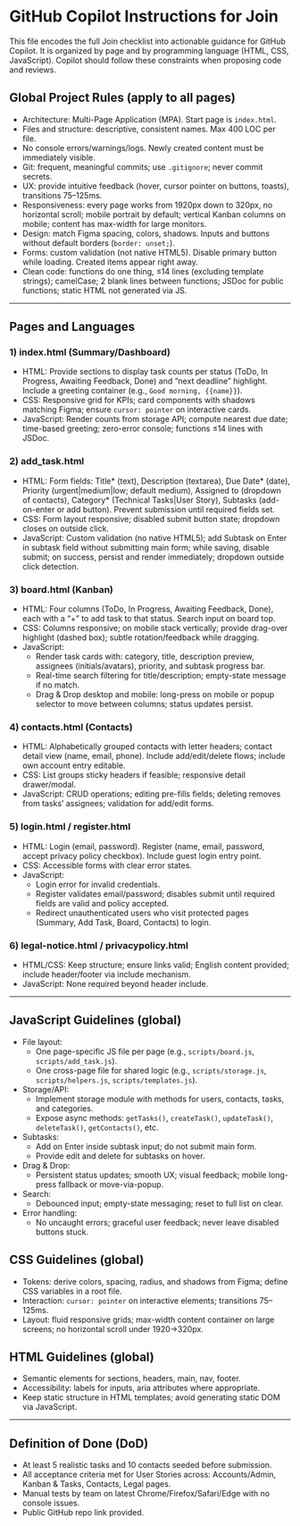 # GitHub Copilot Instructions for Join

This file encodes the full Join checklist into actionable guidance for GitHub Copilot. It is organized by page and by programming language (HTML, CSS, JavaScript). Copilot should follow these constraints when proposing code and reviews.

## Global Project Rules (apply to all pages)
- Architecture: Multi-Page Application (MPA). Start page is `index.html`.
- Files and structure: descriptive, consistent names. Max 400 LOC per file.
- No console errors/warnings/logs. Newly created content must be immediately visible.
- Git: frequent, meaningful commits; use `.gitignore`; never commit secrets.
- UX: provide intuitive feedback (hover, cursor pointer on buttons, toasts), transitions 75–125ms.
- Responsiveness: every page works from 1920px down to 320px, no horizontal scroll; mobile portrait by default; vertical Kanban columns on mobile; content has max-width for large monitors.
- Design: match Figma spacing, colors, shadows. Inputs and buttons without default borders (`border: unset;`).
- Forms: custom validation (not native HTML5). Disable primary button while loading. Created items appear right away.
- Clean code: functions do one thing, ≤14 lines (excluding template strings); camelCase; 2 blank lines between functions; JSDoc for public functions; static HTML not generated via JS.

---

## Pages and Languages

### 1) index.html (Summary/Dashboard)
- HTML: Provide sections to display task counts per status (ToDo, In Progress, Awaiting Feedback, Done) and “next deadline” highlight. Include a greeting container (e.g., `Good morning, {{name}}`).
- CSS: Responsive grid for KPIs; card components with shadows matching Figma; ensure `cursor: pointer` on interactive cards.
- JavaScript: Render counts from storage API; compute nearest due date; time-based greeting; zero-error console; functions ≤14 lines with JSDoc.

### 2) add_task.html
- HTML: Form fields: Title* (text), Description (textarea), Due Date* (date), Priority (urgent|medium|low; default medium), Assigned to (dropdown of contacts), Category* (Technical Tasks|User Story), Subtasks (add-on-enter or add button). Prevent submission until required fields set.
- CSS: Form layout responsive; disabled submit button state; dropdown closes on outside click.
- JavaScript: Custom validation (no native HTML5); add Subtask on Enter in subtask field without submitting main form; while saving, disable submit; on success, persist and render immediately; dropdown outside click detection.

### 3) board.html (Kanban)
- HTML: Four columns (ToDo, In Progress, Awaiting Feedback, Done), each with a “+” to add task to that status. Search input on board top.
- CSS: Columns responsive; on mobile stack vertically; provide drag-over highlight (dashed box); subtle rotation/feedback while dragging.
- JavaScript: 
  - Render task cards with: category, title, description preview, assignees (initials/avatars), priority, and subtask progress bar.
  - Real-time search filtering for title/description; empty-state message if no match.
  - Drag & Drop desktop and mobile: long-press on mobile or popup selector to move between columns; status updates persist.

### 4) contacts.html (Contacts)
- HTML: Alphabetically grouped contacts with letter headers; contact detail view (name, email, phone). Include add/edit/delete flows; include own account entry editable.
- CSS: List groups sticky headers if feasible; responsive detail drawer/modal.
- JavaScript: CRUD operations; editing pre-fills fields; deleting removes from tasks’ assignees; validation for add/edit forms.

### 5) login.html / register.html
- HTML: Login (email, password). Register (name, email, password, accept privacy policy checkbox). Include guest login entry point.
- CSS: Accessible forms with clear error states.
- JavaScript: 
  - Login error for invalid credentials. 
  - Register validates email/password; disables submit until required fields are valid and policy accepted.
  - Redirect unauthenticated users who visit protected pages (Summary, Add Task, Board, Contacts) to login.

### 6) legal-notice.html / privacypolicy.html
- HTML/CSS: Keep structure; ensure links valid; English content provided; include header/footer via include mechanism.
- JavaScript: None required beyond header include.

---

## JavaScript Guidelines (global)
- File layout:
  - One page-specific JS file per page (e.g., `scripts/board.js`, `scripts/add_task.js`).
  - One cross-page file for shared logic (e.g., `scripts/storage.js`, `scripts/helpers.js`, `scripts/templates.js`).
- Storage/API:
  - Implement storage module with methods for users, contacts, tasks, and categories.
  - Expose async methods: `getTasks()`, `createTask()`, `updateTask()`, `deleteTask()`, `getContacts()`, etc.
- Subtasks:
  - Add on Enter inside subtask input; do not submit main form.
  - Provide edit and delete for subtasks on hover.
- Drag & Drop:
  - Persistent status updates; smooth UX; visual feedback; mobile long-press fallback or move-via-popup.
- Search:
  - Debounced input; empty-state messaging; reset to full list on clear.
- Error handling:
  - No uncaught errors; graceful user feedback; never leave disabled buttons stuck.

## CSS Guidelines (global)
- Tokens: derive colors, spacing, radius, and shadows from Figma; define CSS variables in a root file.
- Interaction: `cursor: pointer` on interactive elements; transitions 75–125ms.
- Layout: fluid responsive grids; max-width content container on large screens; no horizontal scroll under 1920→320px.

## HTML Guidelines (global)
- Semantic elements for sections, headers, main, nav, footer.
- Accessibility: labels for inputs, aria attributes where appropriate.
- Keep static structure in HTML templates; avoid generating static DOM via JavaScript.

---

## Definition of Done (DoD)
- At least 5 realistic tasks and 10 contacts seeded before submission.
- All acceptance criteria met for User Stories across: Accounts/Admin, Kanban & Tasks, Contacts, Legal pages.
- Manual tests by team on latest Chrome/Firefox/Safari/Edge with no console issues.
- Public GitHub repo link provided.

